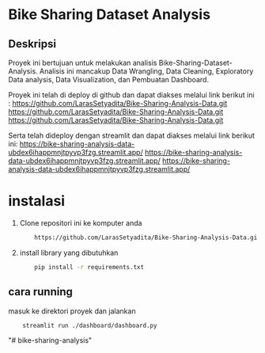 # Bike Sharing Dataset Analysis

## Deskripsi
Proyek ini bertujuan untuk melakukan analisis Bike-Sharing-Dataset-Analysis. Analisis ini mancakup Data Wrangling, Data Cleaning, Exploratory Data analysis, Data Visualization, dan Pembuatan Dashboard. 

Proyek ini telah di deploy di github dan dapat diakses melalui link berikut ini : 
https://github.com/LarasSetyadita/Bike-Sharing-Analysis-Data.git
https://github.com/LarasSetyadita/Bike-Sharing-Analysis-Data.git
https://github.com/LarasSetyadita/Bike-Sharing-Analysis-Data.git

Serta telah dideploy dengan streamlit dan dapat diakses melalui link berikut ini:
https://bike-sharing-analysis-data-ubdex6ihappmnjtpyvp3fzg.streamlit.app/
https://bike-sharing-analysis-data-ubdex6ihappmnjtpyvp3fzg.streamlit.app/
https://bike-sharing-analysis-data-ubdex6ihappmnjtpyvp3fzg.streamlit.app/


# instalasi

1. Clone repositori ini ke komputer anda
    ```bash
        https://github.com/LarasSetyadita/Bike-Sharing-Analysis-Data.git
    ```

2. install library yang dibutuhkan 
    ```bash
        pip install -r requirements.txt
    ```

## cara running

masuk ke direktori proyek dan jalankan 
```bash
    streamlit run ./dashboard/dashboard.py
```
"# bike-sharing-analysis" 